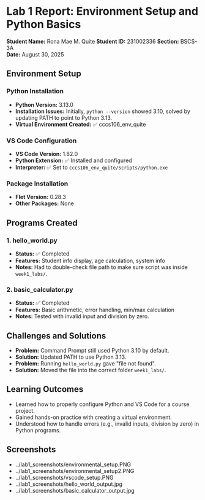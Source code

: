 # Lab 1 Report: Environment Setup and Python Basics

**Student Name:** Rona Mae M. Quite
**Student ID:** 231002336 
**Section:** BSCS-3A  
**Date:** August 30, 2025  

## Environment Setup

### Python Installation
- **Python Version:** 3.13.0  
- **Installation Issues:** Initially, `python --version` showed 3.10, solved by updating PATH to point to Python 3.13.  
- **Virtual Environment Created:** ✅ cccs106_env_quite  

### VS Code Configuration
- **VS Code Version:** 1.82.0  
- **Python Extension:** ✅ Installed and configured  
- **Interpreter:** ✅ Set to `cccs106_env_quite/Scripts/python.exe`  

### Package Installation
- **Flet Version:** 0.28.3  
- **Other Packages:** None  

## Programs Created

### 1. hello_world.py
- **Status:** ✅ Completed  
- **Features:** Student info display, age calculation, system info  
- **Notes:** Had to double-check file path to make sure script was inside `week1_labs/`.  

### 2. basic_calculator.py
- **Status:** ✅ Completed  
- **Features:** Basic arithmetic, error handling, min/max calculation  
- **Notes:** Tested with invalid input and division by zero.  

## Challenges and Solutions
- **Problem:** Command Prompt still used Python 3.10 by default.  
- **Solution:** Updated PATH to use Python 3.13.  
- **Problem:** Running `hello_world.py` gave "file not found".  
- **Solution:** Moved the file into the correct folder `week1_labs/`.  

## Learning Outcomes
- Learned how to properly configure Python and VS Code for a course project.  
- Gained hands-on practice with creating a virtual environment.  
- Understood how to handle errors (e.g., invalid inputs, division by zero) in Python programs.  

## Screenshots
- ../lab1_screenshots/environmental_setup.PNG
- ../lab1_screenshots/environmental_setup2.PNG
- ../lab1_screenshots/vscode_setup.PNG
- ../lab1_screenshots/hello_world_output.jpg
- ../lab1_screenshots/basic_calculator_output.jpg



